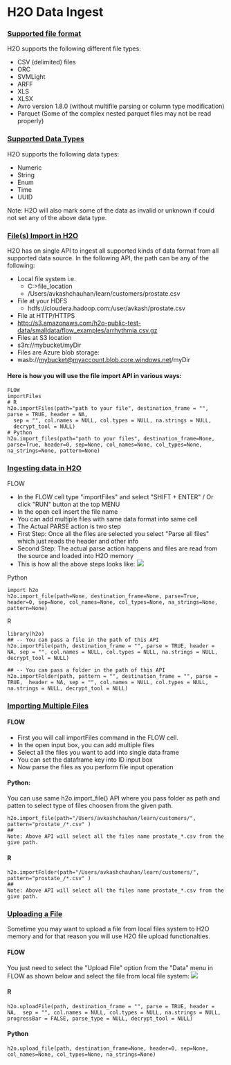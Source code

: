 # H2O Data Ingest #

### [Supported file format](#supportedfileformat) ###
H2O supports the following different file types:
 - CSV (delimited) files
 - ORC
 - SVMLight
 - ARFF
 - XLS
 - XLSX
 - Avro version 1.8.0 (without multifile parsing or column type modification)
 - Parquet (Some of the complex nested parquet files may not be read properly)

### [Supported Data Types](#supporteddatatypes) ###
H2O supports the following data types:
- Numeric
- String
- Enum
- Time
- UUID

Note: H2O will also mark some of the data as invalid or unknown if could not set any of the above data type.

### [File(s) Import in H2O](#filesimportinH2O) ##

H2O has on single API to ingest all supported kinds of data format from all supported data source. In the following API, the path can be any of the following:
- Local file system i.e.
  - C:\>file_location
  - /Users/avkashchauhan/learn/customers/prostate.csv
- File at your HDFS
  - hdfs://cloudera.hadoop.com:/user/avkash/prostate.csv
- File at HTTP/HTTPS
 - http://s3.amazonaws.com/h2o-public-test-data/smalldata/flow_examples/arrhythmia.csv.gz
- Files at S3 location
 - s3n://mybucket/myDir
- Files are Azure blob storage:
 - wasb://mybucket@myaccount.blob.core.windows.net/myDir 

#### Here is how you will use the file import API in various ways: ####

```
FLOW
importFiles
# R
h2o.importFiles(path="path to your file", destination_frame = "", parse = TRUE, header = NA,
  sep = "", col.names = NULL, col.types = NULL, na.strings = NULL,
  decrypt_tool = NULL)
# Python
h2o.import_files(path="path to your files", destination_frame=None, parse=True, header=0, sep=None, col_names=None, col_types=None, na_strings=None, pattern=None)
```

### [Ingesting data in H2O](#IngestingDataInH2O) ###
FLOW
 - In the FLOW cell type "importFiles" and select "SHIFT + ENTER" / Or click "RUN" button at the top MENU
 - In the open cell insert the file name
 - You can add multiple files with same data format into same cell
 - The Actual PARSE action is two step
 - First Step: Once all the files are selected you select "Parse all files" which just reads the header and other info
 - Second Step: The actual parse action happens and files are read from the source and loaded into H2O memory
 - This is how all the above steps looks like:
 ![](https://github.com/Avkash/mldl/blob/master/images/flow-file-ingest.png?raw=true)

Python
```  
import h2o
h2o.import_file(path=None, destination_frame=None, parse=True, header=0, sep=None, col_names=None, col_types=None, na_strings=None, pattern=None)
``` 
R
```  
library(h2o)
## -- You can pass a file in the path of this API
h2o.importFile(path, destination_frame = "", parse = TRUE, header = NA, sep = "", col.names = NULL, col.types = NULL, na.strings = NULL, decrypt_tool = NULL)

## -- You can pass a folder in the path of this API
h2o.importFolder(path, pattern = "", destination_frame = "", parse = TRUE,  header = NA, sep = "", col.names = NULL, col.types = NULL,  na.strings = NULL, decrypt_tool = NULL)
```      

### [Importing Multiple Files](#ImportingMultipleFiles) ###
 
#### FLOW ####
- First you will call importFiles command in the FLOW cell.
- In the open input box, you can add multiple files
- Select all the files you want to add into single data frame
- You can set the dataframe key into ID input box
- Now parse the files as you perform file input operation

#### Python: ####
You can use same h2o.import_file() API where you pass folder as path and patten to select type of files choosen from the given path. 
```
h2o.import_file(path="/Users/avkashchauhan/learn/customers/",  pattern="prostate_/*.csv" )
##
Note: Above API will select all the files name prostate_*.csv from the give path. 
```

#### R ####
```
h2o.importFolder(path="/Users/avkashchauhan/learn/customers/",  pattern="prostate_/*.csv" )
##
Note: Above API will select all the files name prostate_*.csv from the give path. 

```

### [Uploading a File](#UploadingFileInH2O) ###
Sometime you may want to upload a file from local files system to H2O memory and for that reason you will use H2O file upload functionalties. 

#### FLOW ####
You just need to select the "Upload File" option from the "Data" menu in FLOW as shown below and select the file from local file system:
![](https://github.com/Avkash/mldl/blob/master/images/flow-upload-file.png?raw=true)
#### R ####
```
h2o.uploadFile(path, destination_frame = "", parse = TRUE, header = NA,  sep = "", col.names = NULL, col.types = NULL, na.strings = NULL,  progressBar = FALSE, parse_type = NULL, decrypt_tool = NULL)
```

#### Python ####
```
h2o.upload_file(path, destination_frame=None, header=0, sep=None, col_names=None, col_types=None, na_strings=None)
```
